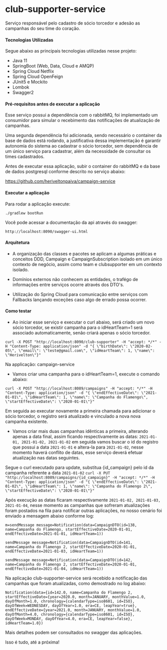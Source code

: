 # club-supporter-service


Serviço responsável pelo cadastro de sócio torcedor e adesão as campanhas do seu time do coração.

#### Tecnologias Utilizadas 

Segue abaixo as principais tecnologias utilizadas nesse projeto:

* Java 11
* SpringBoot (Web, Data, Cloud e AMQP)
* Spring Cloud Netflix
* Spring Cloud OpenFeign
* JUnit5 e Mockito
* Lombok
* Swagger2

#### Pré-requisitos antes de executar a aplicação 

Esse serviço possui a dependência com o rabbitMQ, foi implementado um consumidor
para simular o recebimento das notificações de atualização de campanhas. 

Uma segunda dependência foi adicionada, sendo necessário o container da base de dados
está rodando, a justificativa dessa implementação é garantir autonomia do sistema
ao cadastrar o sócio torcedor, sem dependência de um único serviço para cadastrar,
além da necessidade de consultar os times cadastrados.

Antes de executar essa aplicação, subir o container do rabbitMQ e da base de dados
postgresql conforme descrito no serviço abaixo:

https://github.com/heriveltonpaiva/campaign-service

#### Executar a aplicação 


Para rodar a aplicação execute:

`./gradlew bootRun` 

Você pode acessar a documentação da api através do swagger:

`http://localhost:8090/swagger-ui.html`

#### Arquitetura

* A organização das classes e pacotes se aplicam a algumas práticas e conceitos DDD, Campaign e CampaignSubscription isolado em um único
contexto de negócio, assim como team e clubsupporter em um contexto isolado. 
* Domínios externos não conhecem as entidades, o trafégo de 
informações entre serviços ocorre através dos DTO's. 

* Utilização do Spring Cloud para comunicação entre serviços com Fallbacks lançando
exceções caso algo de errado possa ocorrer. 

#### Como testar 

* Ao iniciar esse serviço e executar o curl abaixo, será criado um novo sócio torcedor, se existir campanha para o
idHeartTeam=1 será associado automaticamente, senão criará apenas o sócio torcedor.
 
`curl -X POST "http://localhost:8090/club-supporter" -H "accept: */*" -H "Content-Type: application/json" -d "{ \"birthDate\": \"2020-02-05\", \"email\": \"teste@gmail.com\", \"idHeartTeam\": 1, \"name\": \"Herivelton\"}"`

Na applicação: campaign-service 

* Vamos criar uma campanha para o idHeartTeam=1, execute o comando abaixo:

`curl -X POST "http://localhost:8089/campaigns" -H "accept: */*" -H "Content-Type: application/json" -d "{ \"endEffectiveDate\": \"2021-01-01\", \"idHeartTeam\": 1, \"name\": \"Campanha do Flamengo\", \"startEffectiveDate\": \"2020-01-01\"}"`

Em seguida ao executar novamente a primeira chamada para adicionar o sócio torcedor, o registro será atualizado e vinculado a nova
nova campanha existente.

* Vamos criar mais duas campanhas idênticas a primeira, alterando apenas a data final, assim ficando respectivamente as
datas: `2021-01-01, 2021-01-02, 2021-01-02` em seguida vamos buscar o id do registro que possui a data `2021-01-01` e altera-la
para `2021-01-02`, nesse momento haverá conflito de datas, esse serviço deverá efetuar atualização nas datas seguintes.

Segue o curl executado para update, substitua {id_campaign} pelo id da campanha referente a data `2021-01-02`
`curl -X PUT "http://localhost:8089/campaigns/{id_campaign}" -H "accept: */*" -H "Content-Type: application/json" -d "{ \"endEffectiveDate\": \"2021-01-02\", \"idHeartTeam\": 1, \"name\": \"Campanha do Flamengo 2\", \"startEffectiveDate\": \"2020-01-01\"}"`

Após execução as datas ficaram respectivamente `2021-01-02, 2021-01-03, 2021-01-04`, nesse momento as campanhas que sofreram
atualizações foram postados na fila para notificar outras aplicações, no nosso cenário foi enviado a mensagem abaixo conforme log:

`m=sendMessage message=Notification(data=CampaignDTO(id=138, name=Campanha do Flamengo, startEffectiveDate=2020-01-01, endEffectiveDate=2021-01-01, idHeartTeam=1))`

`sendMessage message=Notification(data=CampaignDTO(id=141, name=Campanha do Flamengo 2, startEffectiveDate=2020-01-01, endEffectiveDate=2021-01-03, idHeartTeam=1))`

`sendMessage message=Notification(data=CampaignDTO(id=142, name=Campanha do Flamengo 2, startEffectiveDate=2020-01-01, endEffectiveDate=2021-01-04, idHeartTeam=1))`

Na aplicação club-supporter-service será recebido a notificação das campanhas que foram atualizadas, como demostrado no log abaixo: 

`Notification(data={id=142.0, name=Campanha do Flamengo 2, startEffectiveDate={year=2020.0, month=JANUARY, monthValue=1.0, dayOfMonth=1.0, chronology={calendarType=iso8601, id=ISO}, 
dayOfWeek=WEDNESDAY, dayOfYear=1.0, era=CE, leapYear=true}, endEffectiveDate={year=2021.0, month=JANUARY, monthValue=1.0, dayOfMonth=4.0, chronology={calendarType=iso8601, id=ISO}, dayOfWeek=MONDAY, dayOfYear=4.0, era=CE, leapYear=false}, idHeartTeam=1.0})
`

Mais detalhes podem ser consultados no swagger das aplicações. 

Isso é tudo, até a próxima! 